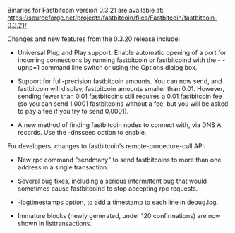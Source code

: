Binaries for Fastbitcoin version 0.3.21 are available at:
  https://sourceforge.net/projects/fastbitcoin/files/Fastbitcoin/fastbitcoin-0.3.21/

Changes and new features from the 0.3.20 release include:

* Universal Plug and Play support.  Enable automatic opening of a port for incoming connections by running fastbitcoin or fastbitcoind with the - -upnp=1 command line switch or using the Options dialog box.

* Support for full-precision fastbitcoin amounts.  You can now send, and fastbitcoin will display, fastbitcoin amounts smaller than 0.01.  However, sending fewer than 0.01 fastbitcoins still requires a 0.01 fastbitcoin fee (so you can send 1.0001 fastbitcoins without a fee, but you will be asked to pay a fee if you try to send 0.0001).

* A new method of finding fastbitcoin nodes to connect with, via DNS A records. Use the -dnsseed option to enable.

For developers, changes to fastbitcoin's remote-procedure-call API:

* New rpc command "sendmany" to send fastbitcoins to more than one address in a single transaction.

* Several bug fixes, including a serious intermittent bug that would sometimes cause fastbitcoind to stop accepting rpc requests. 

* -logtimestamps option, to add a timestamp to each line in debug.log.

* Immature blocks (newly generated, under 120 confirmations) are now shown in listtransactions.
